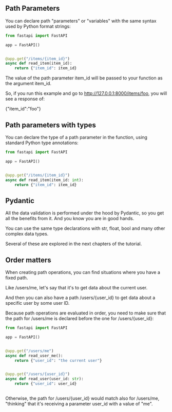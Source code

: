 ## Path Parameters

You can declare path "parameters" or "variables" with the same syntax used by Python format strings:

```py
from fastapi import FastAPI

app = FastAPI()


@app.get("/items/{item_id}")
async def read_item(item_id):
    return {"item_id": item_id}
```

The value of the path parameter item_id will be passed to your function as the argument item_id.

So, if you run this example and go to http://127.0.0.1:8000/items/foo, you will see a response of:


{"item_id":"foo"}


## Path parameters with types

You can declare the type of a path parameter in the function, using standard Python type annotations:

```py
from fastapi import FastAPI

app = FastAPI()


@app.get("/items/{item_id}")
async def read_item(item_id: int):
    return {"item_id": item_id}
```    


## Pydantic

All the data validation is performed under the hood by Pydantic, so you get all the benefits from it. And you know you are in good hands.

You can use the same type declarations with str, float, bool and many other complex data types.

Several of these are explored in the next chapters of the tutorial.

## Order matters

When creating path operations, you can find situations where you have a fixed path.

Like /users/me, let's say that it's to get data about the current user.

And then you can also have a path /users/{user_id} to get data about a specific user by some user ID.

Because path operations are evaluated in order, you need to make sure that the path for /users/me is declared before the one for /users/{user_id}:

```py
from fastapi import FastAPI

app = FastAPI()


@app.get("/users/me")
async def read_user_me():
    return {"user_id": "the current user"}


@app.get("/users/{user_id}")
async def read_user(user_id: str):
    return {"user_id": user_id}
    
```

Otherwise, the path for /users/{user_id} would match also for /users/me, "thinking" that it's receiving a parameter user_id with a value of "me".
